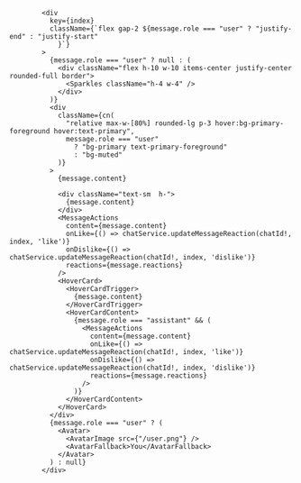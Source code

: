             <div
              key={index}
              className={`flex gap-2 ${message.role === "user" ? "justify-end" : "justify-start"
                }`}
            >
              {message.role === "user" ? null : (
                <div className="flex h-10 w-10 items-center justify-center rounded-full border">
                  <Sparkles className="h-4 w-4" />
                </div>
              )}
              <div
                className={cn(
                  "relative max-w-[80%] rounded-lg p-3 hover:bg-primary-foreground hover:text-primary",
                  message.role === "user"
                    ? "bg-primary text-primary-foreground"
                    : "bg-muted"
                )}
              >
                {message.content}

                <div className="text-sm  h-">
                  {message.content}
                </div>
                <MessageActions
                  content={message.content}
                  onLike={() => chatService.updateMessageReaction(chatId!, index, 'like')}
                  onDislike={() => chatService.updateMessageReaction(chatId!, index, 'dislike')}
                  reactions={message.reactions}
                />
                <HoverCard>
                  <HoverCardTrigger>
                    {message.content}
                  </HoverCardTrigger>
                  <HoverCardContent>
                    {message.role === "assistant" && (
                      <MessageActions
                        content={message.content}
                        onLike={() => chatService.updateMessageReaction(chatId!, index, 'like')}
                        onDislike={() => chatService.updateMessageReaction(chatId!, index, 'dislike')}
                        reactions={message.reactions}
                      />
                    )}
                  </HoverCardContent>
                </HoverCard>
              </div>
              {message.role === "user" ? (
                <Avatar>
                  <AvatarImage src={"/user.png"} />
                  <AvatarFallback>You</AvatarFallback>
                </Avatar>
              ) : null}
            </div>
